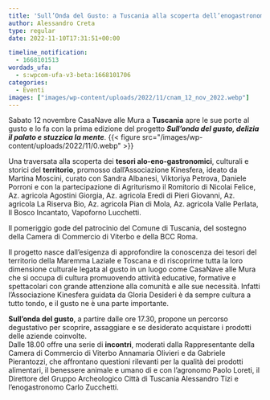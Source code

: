 ```yaml
---
title: 'Sull’Onda del Gusto: a Tuscania alla scoperta dell’enogastronomia locale'
author: Alessandro Creta
type: regular
date: 2022-11-10T17:31:51+00:00

timeline_notification:
  - 1668101513
wordads_ufa:
  - s:wpcom-ufa-v3-beta:1668101706
categories:
  - Eventi
images: ["images/wp-content/uploads/2022/11/cnam_12_nov_2022.webp"]
---
```

Sabato 12 novembre CasaNave alle Mura a **Tuscania** apre le sue porte al gusto e lo fa con la prima edizione del progetto **_Sull’onda del gusto, delizia il palato e stuzzica la mente_**.
{{< figure src="/images/wp-content/uploads/2022/11/0.webp" >}}
 

Una traversata alla scoperta dei **tesori alo-eno-gastronomici**, culturali e storici del **territorio**, promosso dall’Associazione Kinesfera, ideato da Martina Moscini, curato con Sandra Albanesi, Viktoriya Petrova, Daniele Porroni e con la partecipazione di Agriturismo il Romitorio di Nicolai Felice, Az. agricola Agostini Giorgia, Az. agricola Eredi di Pieri Giovanni, Az. agricola La Riserva Bio, Az. agricola Pian di Mola, Az. agricola Valle Perlata, Il Bosco Incantato, Vapoforno Lucchetti.  


Il pomeriggio gode del patrocinio del Comune di Tuscania, del sostegno della Camera di Commercio di Viterbo e della BCC Roma.  
  
Il progetto nasce dall’esigenza di approfondire la conoscenza dei tesori del territorio della Maremma Laziale e Toscana e di riscoprirne tutta la loro dimensione culturale legata al gusto in un luogo come CasaNave alle Mura che si occupa di cultura promuovendo attività educative, formative e spettacolari con grande attenzione alla comunità e alle sue necessità. Infatti l’Associazione Kinesfera guidata da Gloria Desideri è da sempre cultura a tutto tondo, e il gusto ne è una parte importante.  
  
**Sull’onda del gusto**, a partire dalle ore 17.30, propone un percorso degustativo per scoprire, assaggiare e se desiderato acquistare i prodotti delle aziende coinvolte.  
Dalle 18.00 offre una serie di **incontri**, moderati dalla Rappresentante della Camera di Commercio di Viterbo Annamaria Olivieri e da Gabriele Pierantozzi, che affrontano questioni rilevanti per la qualità dei prodotti alimentari, il benessere animale e umano di e con l’agronomo Paolo Loreti, il Direttore del Gruppo Archeologico Città di Tuscania Alessandro Tizi e l’enogastronomo Carlo Zucchetti.